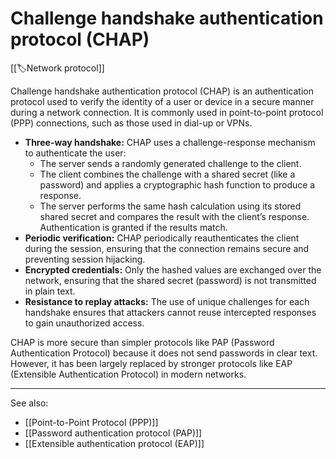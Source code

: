 
# Challenge handshake authentication protocol (CHAP)

[[🏷️Network protocol]]

Challenge handshake authentication protocol (CHAP) is an authentication protocol used to verify the identity of a user or device in a secure manner during a network connection. It is commonly used in point-to-point protocol (PPP) connections, such as those used in dial-up or VPNs.

- **Three-way handshake:** CHAP uses a challenge-response mechanism to authenticate the user:
    - The server sends a randomly generated challenge to the client.
    - The client combines the challenge with a shared secret (like a password) and applies a cryptographic hash function to produce a response.
    - The server performs the same hash calculation using its stored shared secret and compares the result with the client’s response. Authentication is granted if the results match.
- **Periodic verification:** CHAP periodically reauthenticates the client during the session, ensuring that the connection remains secure and preventing session hijacking.
- **Encrypted credentials:** Only the hashed values are exchanged over the network, ensuring that the shared secret (password) is not transmitted in plain text.
- **Resistance to replay attacks:** The use of unique challenges for each handshake ensures that attackers cannot reuse intercepted responses to gain unauthorized access.

CHAP is more secure than simpler protocols like PAP (Password Authentication Protocol) because it does not send passwords in clear text. However, it has been largely replaced by stronger protocols like EAP (Extensible Authentication Protocol) in modern networks.

---

See also:

- [[Point-to-Point Protocol (PPP)]]
- [[Password authentication protocol (PAP)]]
- [[Extensible authentication protocol (EAP)]]
